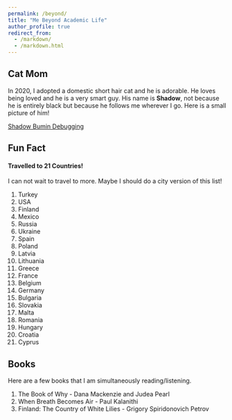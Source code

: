 ```yaml
---
permalink: /beyond/
title: "Me Beyond Academic Life"
author_profile: true
redirect_from: 
  - /markdown/
  - /markdown.html
---
```


## Cat Mom

  In 2020, I adopted a domestic short hair cat and he is adorable. He loves being loved and he is a very smart guy. His name is **Shadow**, not because he is entirely black but because he follows me wherever I go. Here is a small picture of him!
  
  [Shadow Bumin Debugging](https://github.com/aysegulbumin/aysegulbumin.github.io/blob/master/ShadowBumin.JPG)
  
## Fun Fact

#### Travelled to 21 Countries!

I can not wait to travel to more. Maybe I should do a city version of this list!
  1. Turkey
  2. USA
  3. Finland
  4. Mexico
  5. Russia
  6. Ukraine
  7. Spain
  8. Poland
  9. Latvia
  10. Lithuania
  11. Greece
  12. France
  13. Belgium
  14. Germany
  15. Bulgaria
  16. Slovakia
  17. Malta
  18. Romania
  19. Hungary
  20. Croatia
  21. Cyprus

## Books

Here are a few books that I am simultaneously reading/listening.

  1. The Book of Why - Dana Mackenzie and Judea Pearl
  2. When Breath Becomes Air - Paul Kalanithi
  3. Finland: The Country of White Lilies - Grigory Spiridonovich Petrov

